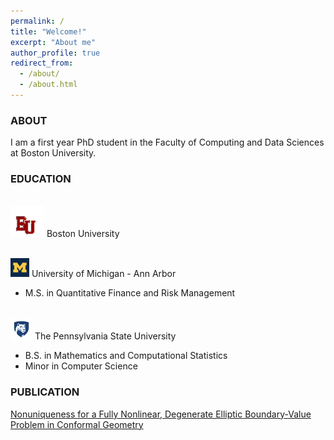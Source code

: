 ```yaml
---
permalink: /
title: "Welcome!"
excerpt: "About me"
author_profile: true
redirect_from: 
  - /about/
  - /about.html
---
```



### ABOUT 

I am a first year PhD student in the Faculty of Computing and Data Sciences at Boston University. 

### EDUCATION

<br/><img src='/images/BostonU.png'> Boston University

<br/><img src='/images/UM.png'>  University of Michigan - Ann Arbor

* M.S. in Quantitative Finance and Risk Management

<br/><img src='/images/psu.png'> The Pennsylvania State University

* B.S. in Mathematics and Computational Statistics
* Minor in Computer Science

### PUBLICATION

[Nonuniqueness for a Fully Nonlinear, Degenerate Elliptic Boundary-Value Problem in Conformal Geometry](https://doi.org/10.1016/j.difgeo.2020.101688)

